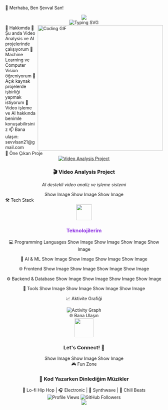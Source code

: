 👋 Merhaba, Ben Şevval San!
<div align="center"> <img src="https://capsule-render.vercel.app/api?type=waving&color=8A2BE2&height=300&section=header&text=Welcome%20to%20My%20Profile&fontSize=50&fontColor=fff&animation=twinkling&fontAlignY=38&desc=Software%20Developer%20%7C%20Problem%20Solver&descAlignY=51&descAlign=50" /> </div> <div align="center"> <img src="https://readme-typing-svg.herokuapp.com?font=Fira+Code&size=22&duration=3000&pause=1000&color=8A2BE2&center=true&vCenter=true&width=500&lines=💜+Software+Developer;🎯+AI+%26+Computer+Vision+Enthusiast;🚀+Video+Analysis+Expert;✨+Always+Learning+New+Technologies" alt="Typing SVG" /> </div>
🌟 Hakkımda
<img align="right" alt="Coding GIF" width="400" src="https://media.giphy.com/media/qgQUggAC3Pfv687qPC/giphy.gif">
🔭 Şu anda Video Analysis ve AI projelerinde çalışıyorum
🌱 Machine Learning ve Computer Vision öğreniyorum
👯 Açık kaynak projelerde işbirliği yapmak istiyorum
💬 Video işleme ve AI hakkında benimle konuşabilirsiniz
📫 Bana ulaşın: sevvlsan21@gmail.com
<br clear="both">
🎯 Öne Çıkan Proje
<div align="center"> <a href="[https://github.com/snsevval/video_analysis](https://github.com/snsevval/video-analysis-ai-project)"> <img src="https://github-readme-stats.vercel.app/api/pin/?username=snsevval&repo=video_analysis&theme=tokyonight&hide_border=false&bg_color=0D1117&title_color=8A2BE2&text_color=C9D1D9&icon_color=8A2BE2" alt="Video Analysis Project" /> </a> </div> <div align="center"> <h3>🎬 Video Analysis Project</h3> <p><em>AI destekli video analiz ve işleme sistemi</em></p>
Show Image
Show Image
Show Image

</div>
🛠️ Tech Stack
<div align="center"> <img src="https://media.giphy.com/media/iY8CRBdQXODJSCERIr/giphy.gif" width="50"> <h3 style="color: #8A2BE2;">Teknolojilerim</h3>
💻 Programming Languages
Show Image
Show Image
Show Image
Show Image

🤖 AI & ML
Show Image
Show Image
Show Image
Show Image

🌐 Frontend
Show Image
Show Image
Show Image
Show Image

⚙️ Backend & Database
Show Image
Show Image
Show Image
Show Image

🔧 Tools
Show Image
Show Image
Show Image
Show Image


📈 Aktivite Grafiği
<div align="center"> <img src="https://github-readme-activity-graph.vercel.app/graph?username=snsevval&theme=tokyo-night&bg_color=0D1117&color=8A2BE2&line=8A2BE2&point=C9D1D9&area=true&hide_border=true" alt="Activity Graph" /> </div>
🌐 Bana Ulaşın
<div align="center"> <img src="https://media.giphy.com/media/LnQjpWaON8nhr21vNW/giphy.gif" width="60"> <h3>Let's Connect! 💜</h3>
Show Image
Show Image
Show Image

</div>
🎮 Fun Zone
<div align="center"> <h3>🎯 Kod Yazarken Dinlediğim Müzikler</h3>
🎵 Lo-fi Hip Hop | 🎧 Electronic | 🎼 Synthwave | 💜 Chill Beats
  
<div align="center"> <img src="https://komarev.com/ghpvc/?username=snsevval&label=Profile%20views&color=8A2BE2&style=flat" alt="Profile Views" /> <img src="https://img.shields.io/github/followers/snsevval?label=Followers&style=social&color=8A2BE2" alt="GitHub Followers" /> </div> <div align="center"> <img src="https://capsule-render.vercel.app/api?type=waving&color=8A2BE2&height=200&section=footer&text=Happy%20Coding!&fontSize=40&fontColor=fff&animation=twinkling&fontAlignY=70" /> </div> <div align="center">
</div>
